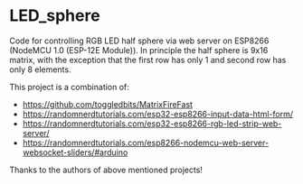 # LED_sphere
Code for controlling RGB LED half sphere via web server on ESP8266 (NodeMCU 1.0 (ESP-12E Module)).
In principle the half sphere is 9x16 matrix, with the exception that the first row has only 1 and second row has only 8 elements.

This project is a combination of:
* https://github.com/toggledbits/MatrixFireFast
* https://randomnerdtutorials.com/esp32-esp8266-input-data-html-form/
* https://randomnerdtutorials.com/esp32-esp8266-rgb-led-strip-web-server/
* https://randomnerdtutorials.com/esp8266-nodemcu-web-server-websocket-sliders/#arduino

Thanks to the authors of above mentioned projects!
